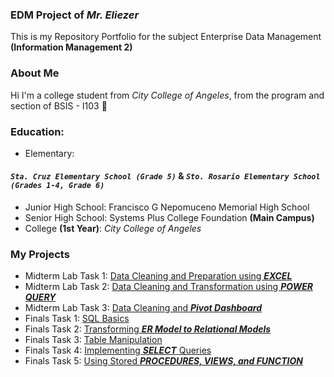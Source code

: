 ### EDM Project of _Mr. Eliezer_
This is my Repository Portfolio for the subject Enterprise Data Management **(Information Management 2)**
### About Me
Hi I'm a college student from _City College of Angeles_, from the program and section of BSIS - I103 📓
### Education:
- Elementary:
#### ***```Sta. Cruz Elementary School (Grade 5)```*** & ***```Sto. Rosario Elementary School (Grades 1-4, Grade 6)```***
- Junior High School: Francisco G Nepomuceno Memorial High School
- Senior High School: Systems Plus College Foundation **(Main Campus)**
- College **(1st Year)**: _City College of Angeles_
### My Projects
- Midterm Lab Task 1: [Data Cleaning and Preparation using ***EXCEL***](https://github.com/ryyyysoul/EDMPortfolio/tree/main/Midterm%20Task%201)
- Midterm Lab Task 2: [Data Cleaning and Transformation using ***POWER QUERY***](https://github.com/ryyyysoul/EDMPortfolio/tree/main/Midterm%20Task%202)
- Midterm Lab Task 3: [Data Cleaning and ***Pivot Dashboard***](https://github.com/ryyyysoul/EDMPortfolio/tree/main/Midterm%20Task%203)
- Finals Task 1: [SQL Basics](https://github.com/ryyyysoul/EDMPortfolio/tree/main/Finals%20Task%201)
- Finals Task 2: [Transforming ***ER Model to Relational Models***](https://github.com/ryyyysoul/EDMPortfolio/tree/main/Finals%20Task%202%20)
- Finals Task 3: [Table Manipulation](https://github.com/ryyyysoul/EDMPortfolio/tree/main/Finals%20Task%203)
- Finals Task 4: [Implementing ***SELECT*** Queries](https://github.com/ryyyysoul/EDMPortfolio/tree/main/Finals%20Task%204)
- Finals Task 5: [Using Stored ***PROCEDURES, VIEWS, and FUNCTION***](https://github.com/ryyyysoul/EDMPortfolio/tree/main/Finals%20Task%205)
